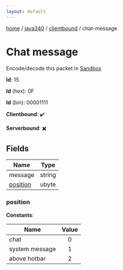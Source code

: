 ```yaml
---
layout: default
---
```


[home](/)  /  [java340](/protocol/java340)  /  [clientbound](/protocol/java340/clientbound)  /  chat-message

# Chat message

Encode/decode this packet in [Sandbox](../../../sandbox/java340#Clientbound.ChatMessage)

**Id**: 15

**Id** (hex): 0F

**Id** (bin): 00001111

**Clientbound**: ✔️

**Serverbound**: ✖️

## Fields

Name | Type
---|---
message | string
[position](#position) | ubyte

### position

**Constants**:

Name | Value
---|:---:
chat | 0
system message | 1
above hotbar | 2
